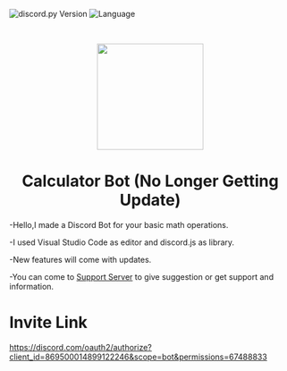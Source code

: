 ![discord.py Version](https://img.shields.io/badge/lib-discord.js%20v13-yellow)
![Language](https://img.shields.io/badge/lang-Javascript-orange)

<br />
<p align="center">
 <img src="https://i.imgur.com/nolWGg9.png" width="190" height="190">
  
 <h1 align="center">Calculator Bot (No Longer Getting Update)</h1>


-Hello,I made a Discord Bot for your basic math operations.

-I used Visual Studio Code as editor and discord.js as library.

-New features will come with updates.  

-You can come to <a href="https://discord.gg/tXd9gPtKCj">Support Server</a> to give suggestion or get support and information.

<h1>Invite Link</h1>

https://discord.com/oauth2/authorize?client_id=869500014899122246&scope=bot&permissions=67488833
